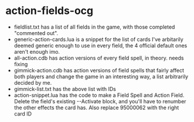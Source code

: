 # action-fields-ocg

- fieldlist.txt has a list of all fields in the game, with those completed "commented out".
- generic-action-cards.lua is a snippet for the list of cards I've arbitarily deemed generic enough to use in every field, the 4 official default ones aren't enough imo.
- all-action.cdb has action versions of every field spell, in theory. needs fixing
- gimmick-action.cdb has action versions of field spells that fairly affect both players and change the game in an interesting way, a list arbitrarily decided by me.
- gimmick-list.txt has the above list with IDs
- action-snippet.lua has the code to make a Field Spell and Action Field. Delete the field's existing --Activate block, and you'll have to renumber the other effects the card has. Also replace 95000062 with the right card ID
